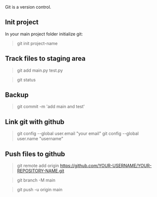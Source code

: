 Git is a version control.


## Init project
In your main project folder initialize git:
> git init project-name

## Track files to staging area
> git add main.py test.py

> git status

## Backup
> git commit -m 'add main and test'

## Link git with github

> git config --global user.email "your email"
> git config --global user.name "username"

## Push files to github

> git remote add origin https://github.com/YOUR-USERNAME/YOUR-REPOSITORY-NAME.git

> git branch -M main

> git push -u origin main